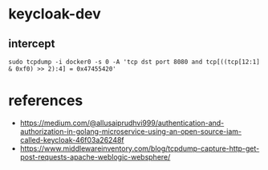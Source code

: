 # keycloak-dev

## intercept

```
sudo tcpdump -i docker0 -s 0 -A 'tcp dst port 8080 and tcp[((tcp[12:1] & 0xf0) >> 2):4] = 0x47455420'
```

# references

- https://medium.com/@allusaiprudhvi999/authentication-and-authorization-in-golang-microservice-using-an-open-source-iam-called-keycloak-46f03a26248f
- https://www.middlewareinventory.com/blog/tcpdump-capture-http-get-post-requests-apache-weblogic-websphere/
